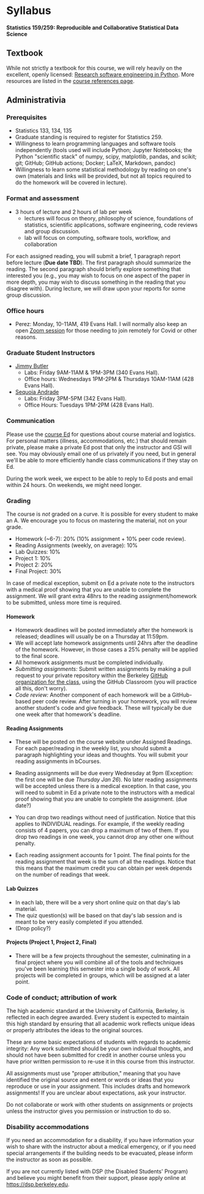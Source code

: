 # Syllabus

**Statistics 159/259: Reproducible and Collaborative Statistical Data Science**

## Textbook

While not strictly a textbook for this course, we will rely heavily on the excellent, openly licensed: [Research software engineering in Python](https://third-bit.com/py-rse/). More resources are listed in the [course references page](./references.md).

## Administrativia

### Prerequisites
+ Statistics 133, 134, 135
+ Graduate standing is required to register for Statistics 259.
+ Willingness to learn programming languages and software tools independently 
(tools used will include 
Python; Jupyter Notebooks; the Python "scientific stack" of
numpy, scipy, matplotlib, pandas, and scikit; git; GitHub; GitHub actions; 
Docker; LaTeX,
Markdown, pandoc)
+ Willingness to learn some statistical methodology by reading on one's own (materials and links
will be provided, but not all topics required to do the homework will be covered in lecture).

### Format and assessment
+ 3 hours of lecture and 2 hours of lab per week 
    - lectures will focus on theory, philosophy of science, foundations of statistics, scientific applications, software engineering, code reviews and group discussion.
    - lab will focus on computing, software tools, workflow, and collaboration

For each assigned reading, you will submit a brief, 1 paragraph report before lecture (**Due date TBD**). The first paragraph should summarize the reading. The second paragraph should briefly explore something that interested you (e.g., you may wish to focus on one aspect of the paper in more depth, you may wish to discuss something in the reading that you disagree with). During lecture, we will draw upon your reports for some group discussion.

### Office hours
+ Perez: Monday, 10-11AM, 419 Evans Hall. I will normally also keep an open [Zoom session](https://berkeley.zoom.us/j/91957788039?pwd=WE5UMGdUWGp0bFVUUXFFSS9DblhEUT09Meeting) for those needing to join remotely for Covid or other reasons.

### Graduate Student Instructors
+ [Jimmy Butler](mailto:butlerj@berkeley.edu)
    - Labs: Friday 9AM-11AM & 1PM-3PM (340 Evans Hall).
    - Office hours: Wednesdays 1PM-2PM & Thursdays 10AM-11AM (428 Evans Hall).
+ [Sequoia Andrade](mailto:srandrade@berkeley.edu)
    - Labs: Friday 3PM-5PM (342 Evans Hall).
    - Office Hours: Tuesdays 1PM-2PM (428 Evans Hall).

### Communication

Please use the [course Ed](https://edstem.org/us/courses/84806/discussion) for questions about course material and logistics.
For personal matters (illness, accommodations, etc.) that should remain private, please make a private Ed post that only the instructor and GSI will see. You may obviously email one of us privately if you need, but in general we'll be able to more efficiently handle class communications if they stay on Ed.

During the work week, we expect to be able to reply to Ed posts and email within 24 hours. On weekends, we might need longer.

### Grading

The course is *not* graded on a curve. It is possible for every student to make an A.
We encourage you to focus on mastering the material, not on your grade.

+ Homework (~6-7): 20% (10% assignment + 10% peer code review).
+ Reading Assignments (weekly, on average): 10%
+ Lab Quizzes: 10%
+ Project 1: 10%
+ Project 2: 20%
+ Final Project: 30%

In case of medical exception, submit on Ed a private note to the instructors with a medical proof showing that you are unable to complete the assignment. We will grant extra 48hrs to the reading assignment/homework to be submitted, unless more time is required.


#### Homework
 
 - Homework deadlines will be posted immediately after the homework is released; deadlines will usually be on a Thursday at 11:59pm.  
 - We will accept late homework assignments until 24hrs after the deadline of the homework. However, in those cases a 25% penalty will be applied to the final score. 
 - All homework assignments must be completed individually.
 - _Submitting assignments:_ Submit written assignments by making a pull request
to your private repository within the Berkeley [GitHub organization for the class](https://github.berkeley.edu/stat-159-f25), using the GitHub Classroom (you will practice all this, don't worry).
 - _Code review:_ Another component of each homework will be a GitHub-based peer code review. After turning in your homework, you will review another student's code and give feedback. These will typically be due one week after that homework's deadline.


#### Reading Assignments 

 - These will be posted on the course website under Assigned Readings. For each paper/reading in the weekly list, you should submit a paragraph highlighting your ideas and thoughts. You will submit your reading assignments in bCourses.

 - Reading assignments will be due every Wednesday at 9pm (Exception: the first one will be due _Thursday Jan 26_). No later reading assignments will be accepted unless there is a medical exception. In that case, you will need to submit in Ed a private note to the instructors with a medical proof showing that you are unable to complete the assignment. (due date?)

- You can drop two readings without need of justification. Notice that this applies to INDIVIDUAL readings. For example, if the weekly reading consists of 4 papers, you can drop a maximum of two of them. If you drop two readings in one week, you cannot drop any other one without penalty. 

 - Each reading assignment accounts for 1 point. The final points for the reading assignment that week is the sum of all the readings. Notice that this means that the maximum credit you can obtain per week depends on the number of readings that week.

#### Lab Quizzes
 - In each lab, there will be a very short online quiz on that day's lab material.
 - The quiz question(s) will be based on that day's lab session and is meant to be very easily completed if you attended.
 - (Drop policy?)

#### Projects (Project 1, Project 2, Final)
 - There will be a few projects throughout the semester, culminating in a final project where you will combine all of the tools and techniques you've been learning this semester into a single body of work. All projects will be completed in groups, which will be assigned at a later point.


### Code of conduct; attribution of work

The high academic standard at the University of California, Berkeley, is reflected in each degree awarded. 
Every student is expected to maintain this high standard by ensuring that all
academic work reflects unique ideas or properly attributes the ideas to the original sources.

These are some basic expectations of students with regards to academic integrity:
Any work submitted should be your own individual thoughts, and should not have been submitted
for credit in another course unless you have prior written permission to re-use it in this 
course from this instructor.

All assignments must use "proper attribution," meaning that you have identified the original
source and extent or words or ideas that you reproduce or use in your assignment.
This includes drafts and homework assignments!
If you are unclear about expectations, ask your instructor.

Do not collaborate or work with other students on assignments or projects unless the 
instructor gives you permission or instruction to do so.

### Disability accommodations
If you need an accommodation for a disability, if you have information your wish to share with 
the instructor about a medical emergency,
or if you need special arrangements if the building needs to be evacuated, please inform the 
instructor as soon as possible.

If you are not currently listed with DSP (the Disabled Students' Program) and believe you might 
benefit from their support, please apply online at https://dsp.berkeley.edu.
